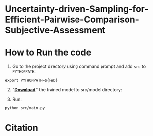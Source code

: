 # Uncertainty-driven-Sampling-for-Efficient-Pairwise-Comparison-Subjective-Assessment


# How to Run the code

1. Go to the project directory using command prompt and add `src` to `PYTHONPATH`:
```
export PYTHONPATH=${PWD}
```


2. "**[Download](https://drive.google.com/file/d/1WiVWDnS8IXkUzkVsC9uFHLmpxsQ4YcHd/view?usp=drive_link)"** the trained model to src/model directory: 

3. Run:
```
python src/main.py
```

# Citation
